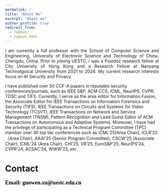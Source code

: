 ```yaml
---
permalink: /
title: "About Me"
excerpt: "About me"
author_profile: true
redirect_from: 
  - /about/
  - /about.html
---
```


<p align="justify"> I am currently a full professor with the School of Computer Science and Engineering, University of Electronic Science and Technology of China, Chengdu, China. Prior to joining UESTC, I was a Postdoc research fellow at City University of Hong Kong and a  Research  Fellow at Nanyang Technolgoical University from 2021 to 2024. My current research interests focus on  AI Security and Privacy. 

I have published over 50 CCF-A papers
in reputable security conferences/journals, such as IEEE S&P, ACM CCS, ICML, NeurIPS, CVPR, TDSC and TIFS.
Currently, I serve as the area editor for Information Fusion, the Associate Editor for IEEE
Transactions on Information Forensics and Security (TIFS), IEEE Transactions on Circuits and
Systems for Video Technology (TCSVT), IEEE Transactions on Network and Service Management
(TNSM), Pattern Recognition and Lead Guest Editor of ACM Transactions on Autonomous and
Adaptive Systems. Moreover, I have had the privilege of participating as a Technical Program
Committee (TPC) member over 30 top tier conferences such as ICML'25(Area Chair), ICLR’25（Area Chair), AAAI’25
(Senior Program Committee), CSCW’25 (Associate Chair), ICML’24 (Area Chair), CHI’25, VR’25,
EuroS&P’25, NeurIPS’24, CVPR’24, ACSAC’24, WWW’23, etc.</p>










Contact
======

<p align="justify"> <font face="Times New Roman" color=black size=4> <b>Email: guowen.xu@uestc.edu.cn</b></font></p>



